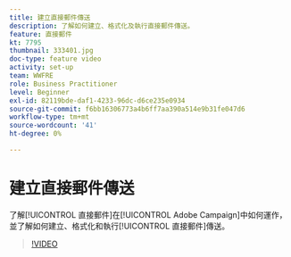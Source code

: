 ```yaml
---
title: 建立直接郵件傳送
description: 了解如何建立、格式化及執行直接郵件傳送。
feature: 直接郵件
kt: 7795
thumbnail: 333401.jpg
doc-type: feature video
activity: set-up
team: WWFRE
role: Business Practitioner
level: Beginner
exl-id: 82119bde-daf1-4233-96dc-d6ce235e0934
source-git-commit: f6bb16306773a4b6ff7aa390a514e9b31fe047d6
workflow-type: tm+mt
source-wordcount: '41'
ht-degree: 0%

---
```


# 建立直接郵件傳送

了解[!UICONTROL 直接郵件]在[!UICONTROL Adobe Campaign]中如何運作，並了解如何建立、格式化和執行[!UICONTROL 直接郵件]傳送。

>[!VIDEO](https://video.tv.adobe.com/v/333401?quality=12)
